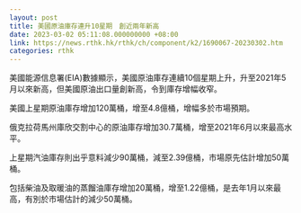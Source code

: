 ```yaml
---
layout: post
title: 美國原油庫存連升10星期　創近兩年新高
date: 2023-03-02 05:11:08.000000000 +08:00
link: https://news.rthk.hk/rthk/ch/component/k2/1690067-20230302.htm
categories: rthk
---
```


美國能源信息署(EIA)數據顯示，美國原油庫存連續10個星期上升，升至2021年5月以來新高，但美國原油出口量創新高，令到庫存增幅收窄。

美國上星期原油庫存增加120萬桶，增至4.8億桶，增幅多於市場預期。

俄克拉荷馬州庫欣交割中心的原油庫存增加30.7萬桶，增至2021年6月以來最高水平。

上星期汽油庫存則出乎意料減少90萬桶，減至2.39億桶，市場原先估計增加50萬桶。

包括柴油及取暖油的蒸餾油庫存增加20萬桶，增至1.22億桶，是去年1月以來最高，有別於市場估計的減少50萬桶。
